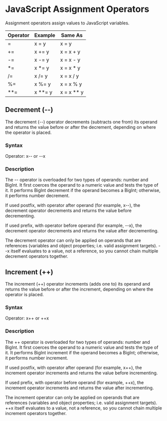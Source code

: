 # JavaScript Assignment Operators

Assignment operators assign values to JavaScript variables.

| Operator | Example | Same As |
| --- | --- | --- |
| =	| x = y |	x = y |
| += |	x += y |	x = x + y |
| -= |	x -= y | x = x - y |
| *= |	x *= y |	x = x * y |
| /= |	x /= y |	x = x / y |
| %= |	x %= y |	x = x % y |
| **= |	x **= y |	x = x ** y |


## Decrement (--)

The decrement (--) operator decrements (subtracts one from) its operand and returns the value before or after the decrement, depending on where the operator is placed.

### Syntax

Operator: x-- or --x

### Description

The -- operator is overloaded for two types of operands: number and BigInt. It first coerces the operand to a numeric value and tests the type of it. It performs BigInt decrement if the operand becomes a BigInt; otherwise, it performs number decrement.

If used postfix, with operator after operand (for example, x--), the decrement operator decrements and returns the value before decrementing.

If used prefix, with operator before operand (for example, --x), the decrement operator decrements and returns the value after decrementing.

The decrement operator can only be applied on operands that are references (variables and object properties; i.e. valid assignment targets). --x itself evaluates to a value, not a reference, so you cannot chain multiple decrement operators together.

## Increment (++)

The increment (++) operator increments (adds one to) its operand and returns the value before or after the increment, depending on where the operator is placed.

### Syntax 

Operator: x++ or ++x

### Description

The ++ operator is overloaded for two types of operands: number and BigInt. It first coerces the operand to a numeric value and tests the type of it. It performs BigInt increment if the operand becomes a BigInt; otherwise, it performs number increment.

If used postfix, with operator after operand (for example, x++), the increment operator increments and returns the value before incrementing.

If used prefix, with operator before operand (for example, ++x), the increment operator increments and returns the value after incrementing.

The increment operator can only be applied on operands that are references (variables and object properties; i.e. valid assignment targets). ++x itself evaluates to a value, not a reference, so you cannot chain multiple increment operators together.

